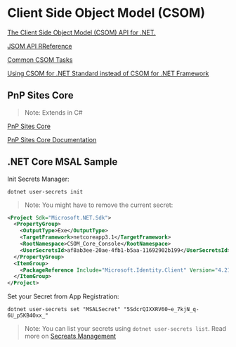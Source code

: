 # Client Side Object Model (CSOM)

[The Client Side Object Model (CSOM) API for .NET.](<https://docs.microsoft.com/en-us/previous-versions/office/sharepoint-csom/jj193041(v=office.15)>)

[JSOM API RReference](<https://docs.microsoft.com/en-us/previous-versions/office/sharepoint-visio/jj193034(v=office.15)>)

[Common CSOM Tasks](<https://docs.microsoft.com/en-us/previous-versions/office/developer/sharepoint-2010/ee537013(v=office.14)>)

[Using CSOM for .NET Standard instead of CSOM for .NET Framework](https://docs.microsoft.com/en-us/sharepoint/dev/sp-add-ins/using-csom-for-dotnet-standard)

## PnP Sites Core

> Note: Extends in C#

[PnP Sites Core](https://github.com/SharePoint/PnP-Sites-Core)

[PnP Sites Core Documentation](https://github.com/SharePoint/PnP-Sites-Core/blob/master/Core/README.md)

## .NET Core MSAL Sample

Init Secrets Manager:

```
dotnet user-secrets init
```

> Note: You might have to remove the current secret:

```xml
<Project Sdk="Microsoft.NET.Sdk">
  <PropertyGroup>
    <OutputType>Exe</OutputType>
    <TargetFramework>netcoreapp3.1</TargetFramework>
    <RootNamespace>CSOM_Core_Console</RootNamespace>
    <UserSecretsId>af8ab3ee-20ae-4fb1-b5aa-11692902b199</UserSecretsId>
  </PropertyGroup>
  <ItemGroup>
    <PackageReference Include="Microsoft.Identity.Client" Version="4.21.1" />
  </ItemGroup>
</Project>
```

Set your Secret from App Registration:

```
dotnet user-secrets set "MSALSecret" "5SdcrQIXXRV60~e_7kjN_q-6U_p5KB4Oxx_"
```

> Note: You can list your secrets using `dotnet user-secrets list`. Read more on [Secreats Management](https://docs.microsoft.com/en-us/aspnet/core/security/app-secrets?view=aspnetcore-3.1&tabs=windows)
